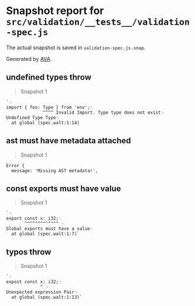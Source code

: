 # Snapshot report for `src/validation/__tests__/validation-spec.js`

The actual snapshot is saved in `validation-spec.js.snap`.

Generated by [AVA](https://ava.li).

## undefined types throw

> Snapshot 1

    `␊
    import { foo: Type } from 'env';␊
                  ^^^^ Invalid Import. Type type does not exist␊
    Undefined Type Type␊
      at global (spec.walt:1:14)

## ast must have metadata attached

> Snapshot 1

    Error {
      message: 'Missing AST metadata!',
    

## const exports must have value

> Snapshot 1

    `␊
    export const x: i32;␊
           ^^^^^^^^^^^^^ ␊
    Global exports must have a value␊
      at global (spec.walt:1:7)`

## typos throw

> Snapshot 1

    `␊
    expost const x: i32;␊
                 ^ ␊
    Unexpected expression Pair␊
      at global (spec.walt:1:13)`